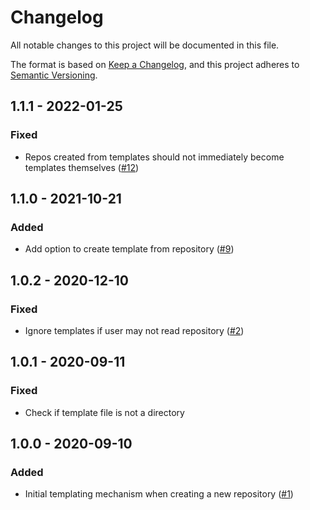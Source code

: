 # Changelog
All notable changes to this project will be documented in this file.

The format is based on [Keep a Changelog](https://keepachangelog.com/en/1.0.0/),
and this project adheres to [Semantic Versioning](https://semver.org/spec/v2.0.0.html).

## 1.1.1 - 2022-01-25
### Fixed
- Repos created from templates should not immediately become templates themselves ([#12](https://github.com/scm-manager/scm-repository-template-plugin/pull/12))

## 1.1.0 - 2021-10-21
### Added
- Add option to create template from repository ([#9](https://github.com/scm-manager/scm-repository-template-plugin/pull/9))

## 1.0.2 - 2020-12-10
### Fixed
- Ignore templates if user may not read repository ([#2](https://github.com/scm-manager/scm-repository-template-plugin/pull/2))

## 1.0.1 - 2020-09-11
### Fixed
- Check if template file is not a directory

## 1.0.0 - 2020-09-10
### Added
- Initial templating mechanism when creating a new repository ([#1](https://github.com/scm-manager/scm-repository-template-plugin/pull/1))

